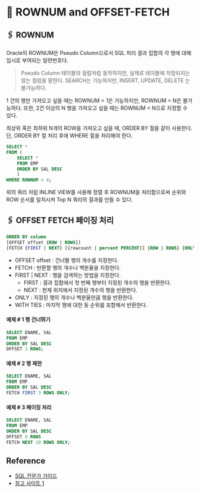 # 🧷 ROWNUM and OFFSET-FETCH

## 🖇️ ROWNUM
Oracle의 ROWNUM은 Pseudo Column으로서 SQL 처리 결과 집합의 각 행에 대해 임시로 부여되는 일련번호다. 

> Pseudo Column
> 테이블의 컬럼처럼 동작하지만, 실제로 테이블에 저장되지는 않는 컬럼을 말한다. SEARCH는 가능하지만, INSERT, UPDATE, DELETE 는 불가능하다.

1 건의 행만 가져오고 싶을 때는 ROWNUM = 1은 가능하지만, ROWNUM = N은 불가능하다. 또한, 2건 이상의 N 행을 가져오고 싶을 때는 ROWNUM < N으로 지정할 수 있다.  

최상위 혹은 최하위 N개의 ROW을 가져오고 싶을 때, ORDER BY 절을 같이 사용한다. 단, ORDER BY 절 처리 후에 WHERE 절을 처리해야 한다.

```SQL
SELECT *
FROM (
    SELECT *
    FROM EMP
    ORDER BY SAL DESC
    )
WHERE ROWNUM < 4;
```
위의 쿼리 처럼 INLINE VIEW를 사용해 정렬 후 ROWNUM을 처리함으로써 순위와 ROW 순서를 일치시켜 Top N 쿼리의 결과를 만들 수 있다.

## 🖇️ OFFSET FETCH 페이징 처리

```SQL
ORDER BY column
[OFFSET offset {ROW | ROWS}]
[FETCH {FIRST | NEXT} [{rowcount | percent PERCENT}] {ROW | ROWS} {ONLY | WITH TIES}]
```
- OFFSET offset : 건너뛸 행의 개수를 지정한다.
- FETCH : 반환할 행의 개수나 백분율을 지정한다.
- FIRST | NEXT : 행을 검색하는 방법을 지정한다.
  - FIRST : 결과 집합에서 첫 번째 행부터 지정된 개수의 행을 반환한다.
  - NEXT : 현재 위치에서 지정된 개수의 행을 반환한다.
- ONLY : 지정된 행의 개수나 백분율만큼 행을 반환한다.
- WITH TIES : 마지막 행에 대한 동 순위를 포함해서 반환한다.

#### 예제 # 1 행 건너뛰기

```SQL
SELECT ENAME, SAL
FROM EMP
ORDER BY SAL DESC
OFFSET 3 ROWS;
```

#### 예제 # 2 행 제한

```SQL
SELECT ENAME, SAL
FROM EMP
ORDER BY SAL DESC
FETCH FIRST 3 ROWS ONLY;
```

#### 예제 # 3 페이징 처리

```SQL
SELECT ENAME, SAL
FROM EMP
ORDER BY SAL DESC
OFFSET 0 ROWS
FETCH NEXT 10 ROWS ONLY;
```

## Reference
- [SQL 전문가 가이드](https://www.yes24.com/Product/Goods/90613346)
- [참고 사이트 1](https://www.tutorialspoint.com/offset-fetch-in-ms-sql-server)